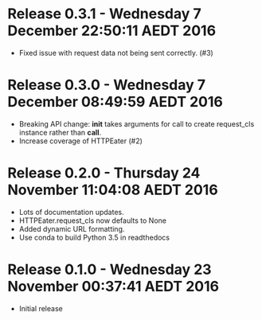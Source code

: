 # Release 0.3.1 - Wednesday 7 December  22:50:11 AEDT 2016

- Fixed issue with request data not being sent correctly. (#3)

# Release 0.3.0 - Wednesday 7 December  08:49:59 AEDT 2016

- Breaking API change: __init__ takes arguments for call to create request_cls instance rather than __call__.
- Increase coverage of HTTPEater (#2)

# Release 0.2.0 - Thursday 24 November  11:04:08 AEDT 2016

- Lots of documentation updates.
- HTTPEater.request_cls now defaults to None
- Added dynamic URL formatting.
- Use conda to build Python 3.5 in readthedocs

# Release 0.1.0 - Wednesday 23 November  00:37:41 AEDT 2016

- Initial release



